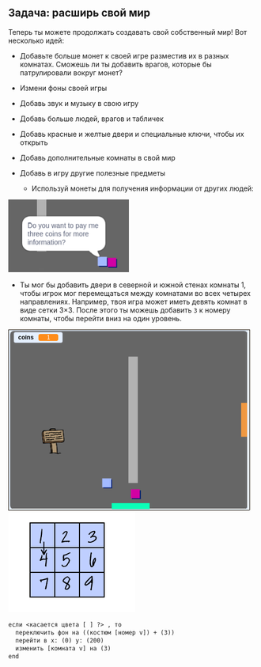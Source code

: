 ## Задача: расширь свой мир

Теперь ты можете продолжать создавать свой собственный мир! Вот несколько идей:

+ Добавьте больше монет к своей игре разместив их в разных комнатах. Сможешь ли ты добавить врагов, которые бы патрулировали вокруг монет?
+ Измени фоны своей игры
+ Добавь звук и музыку в свою игру
+ Добавь больше людей, врагов и табличек
+ Добавь красные и желтые двери и специальные ключи, чтобы их открыть
+ Добавь дополнительные комнаты в свой мир
+ Добавь в игру другие полезные предметы
    
    + Используй монеты для получения информации от других людей:

![screenshot](images/world-bribe.png)

+ Ты мог бы добавить двери в северной и южной стенах комнаты 1, чтобы игрок мог перемещаться между комнатами во всех четырех направлениях. Например, твоя игра может иметь девять комнат в виде сетки 3×3. После этого ты можешь добавить `3` к номеру комнаты, чтобы перейти вниз на один уровень.

![screenshot](images/north-south-rooms.png) ![screenshot](images/number-grid.png)

```blocks3
если <касается цвета [ ] ?> , то 
  переключить фон на ((костюм [номер v]) + (3))
  перейти в x: (0) y: (200)
  изменить [комната v] на (3)
end
```